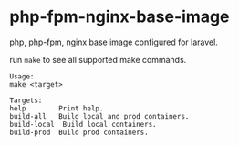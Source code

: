 # php-fpm-nginx-base-image

php, php-fpm, nginx base image configured for laravel.

run `make` to see all supported make commands.

    Usage:
    make <target>

    Targets:
    help        Print help.
    build-all   Build local and prod containers.
    build-local  Build local containers.
    build-prod  Build prod containers.